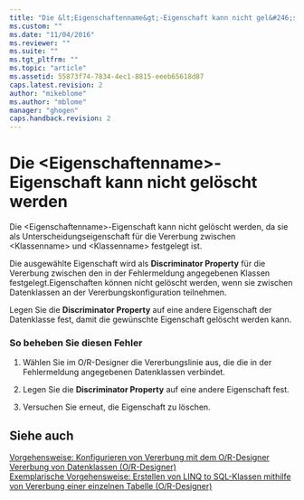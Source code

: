 ```yaml
---
title: "Die &lt;Eigenschaftenname&gt;-Eigenschaft kann nicht gel&#246;scht werden | Microsoft Docs"
ms.custom: ""
ms.date: "11/04/2016"
ms.reviewer: ""
ms.suite: ""
ms.tgt_pltfrm: ""
ms.topic: "article"
ms.assetid: 55873f74-7834-4ec1-8815-eeeb65618d87
caps.latest.revision: 2
author: "mikeblome"
ms.author: "mblome"
manager: "ghogen"
caps.handback.revision: 2
---
```

# Die &lt;Eigenschaftenname&gt;-Eigenschaft kann nicht gel&#246;scht werden
Die \<Eigenschaftenname\>\-Eigenschaft kann nicht gelöscht werden, da sie als Unterscheidungseigenschaft für die Vererbung zwischen \<Klassenname\> und \<Klassenname\> festgelegt ist.  
  
 Die ausgewählte Eigenschaft wird als **Discriminator Property** für die Vererbung zwischen den in der Fehlermeldung angegebenen Klassen festgelegt.Eigenschaften können nicht gelöscht werden, wenn sie zwischen Datenklassen an der Vererbungskonfiguration teilnehmen.  
  
 Legen Sie die **Discriminator Property** auf eine andere Eigenschaft der Datenklasse fest, damit die gewünschte Eigenschaft gelöscht werden kann.  
  
### So beheben Sie diesen Fehler  
  
1.  Wählen Sie im O\/R\-Designer die Vererbungslinie aus, die die in der Fehlermeldung angegebenen Datenklassen verbindet.  
  
2.  Legen Sie die **Discriminator Property** auf eine andere Eigenschaft fest.  
  
3.  Versuchen Sie erneut, die Eigenschaft zu löschen.  
  
## Siehe auch  
 [Vorgehensweise: Konfigurieren von Vererbung mit dem O\/R\-Designer](../data-tools/how-to-configure-inheritance-by-using-the-o-r-designer.md)   
 [Vererbung von Datenklassen \(O\/R\-Designer\)](../data-tools/data-class-inheritance-o-r-designer.md)   
 [Exemplarische Vorgehensweise: Erstellen von LINQ to SQL\-Klassen mithilfe von Vererbung einer einzelnen Tabelle \(O\/R\-Designer\)](../data-tools/walkthrough-creating-linq-to-sql-classes-by-using-single-table-inheritance-o-r-designer.md)